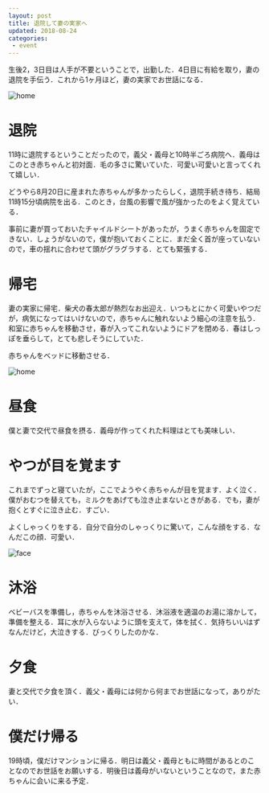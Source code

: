 ```yaml
---
layout: post
title: 退院して妻の実家へ
updated: 2018-08-24
categories:
 - event
---
```


生後2，3日目は人手が不要ということで，出勤した．4日目に有給を取り，妻の退院を手伝う．これから1ヶ月ほど，妻の実家でお世話になる．

![home]({{site.baseurl}}/assets/2018-08-24-home.JPG)

# 退院

11時に退院するということだったので，義父・義母と10時半ごろ病院へ．義母はこのとき赤ちゃんと初対面．毛の多さに驚いていた．可愛い可愛いと言ってくれて嬉しい．

どうやら8月20日に産まれた赤ちゃんが多かったらしく，退院手続き待ち．結局11時15分頃病院を出る．このとき，台風の影響で風が強かったのをよく覚えている．

事前に妻が買っておいたチャイルドシートがあったが，うまく赤ちゃんを固定できない．しょうがないので，僕が抱いておくことに．まだ全く首が座っていないので，車の揺れに合わせて頭がグラグラする．とても緊張する．

# 帰宅

妻の実家に帰宅．柴犬の春太郎が熱烈なお出迎え．いつもとにかく可愛いやつだが，病気になってはいけないので，赤ちゃんに触れないよう細心の注意を払う．和室に赤ちゃんを移動させ，春が入ってこれないようにドアを閉める．春はしっぽを垂らして，とても悲しそうにしていた．

赤ちゃんをベッドに移動させる．

![home]({{site.baseurl}}/assets/2018-08-24-home.JPG)

# 昼食

僕と妻で交代で昼食を摂る．義母が作ってくれた料理はとても美味しい．

# やつが目を覚ます

これまでずっと寝ていたが，ここでようやく赤ちゃんが目を覚ます．よく泣く．僕がおむつを替えても，ミルクをあげても泣き止まないときがある．でも，妻が抱くとすぐに泣き止む．すごい．

よくしゃっくりをする．自分で自分のしゃっくりに驚いて，こんな顔をする．なんだこの顔．可愛い．

![face]({{site.baseurl}}/assets/2018-08-24-face.JPG)

# 沐浴

ベビーバスを準備し，赤ちゃんを沐浴させる．沐浴液を適温のお湯に溶かして，準備を整える．耳に水が入らないように頭を支えて，体を拭く．気持ちいいはずなんだけど，大泣きする．びっくりしたのかな．

# 夕食

妻と交代で夕食を頂く．義父・義母には何から何までお世話になって，ありがたい．

# 僕だけ帰る

19時頃，僕だけマンションに帰る．明日は義父・義母ともに時間があるとのことなのでお世話をお願いする．明後日は義母がいないということなので，また赤ちゃんに会いに来る予定．
